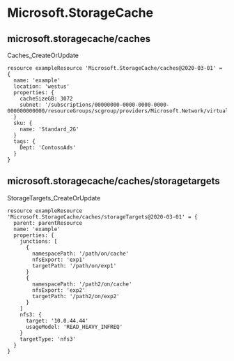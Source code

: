 # Microsoft.StorageCache

## microsoft.storagecache/caches

Caches_CreateOrUpdate
```bicep
resource exampleResource 'Microsoft.StorageCache/caches@2020-03-01' = {
  name: 'example'
  location: 'westus'
  properties: {
    cacheSizeGB: 3072
    subnet: '/subscriptions/00000000-0000-0000-0000-000000000000/resourceGroups/scgroup/providers/Microsoft.Network/virtualNetworks/scvnet/subnets/sub1'
  }
  sku: {
    name: 'Standard_2G'
  }
  tags: {
    Dept: 'ContosoAds'
  }
}
```

## microsoft.storagecache/caches/storagetargets

StorageTargets_CreateOrUpdate
```bicep
resource exampleResource 'Microsoft.StorageCache/caches/storageTargets@2020-03-01' = {
  parent: parentResource 
  name: 'example'
  properties: {
    junctions: [
      {
        namespacePath: '/path/on/cache'
        nfsExport: 'exp1'
        targetPath: '/path/on/exp1'
      }
      {
        namespacePath: '/path2/on/cache'
        nfsExport: 'exp2'
        targetPath: '/path2/on/exp2'
      }
    ]
    nfs3: {
      target: '10.0.44.44'
      usageModel: 'READ_HEAVY_INFREQ'
    }
    targetType: 'nfs3'
  }
}
```
